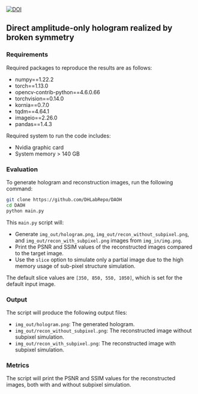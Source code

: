 [![DOI](https://zenodo.org/badge/819721608.svg)](https://zenodo.org/doi/10.5281/zenodo.12525708)

## Direct amplitude-only hologram realized by broken symmetry

### Requirements
Required packages to reproduce the results are as follows:

- numpy==1.22.2
- torch==1.13.0
- opencv-contrib-python==4.6.0.66
- torchvision==0.14.0
- kornia==0.7.0
- tqdm==4.64.1
- imageio==2.26.0
- pandas==1.4.3

Required system to run the code includes: 
- Nvidia graphic card
- System memory > 140 GB

### Evaluation
To generate hologram and reconstruction images, run the following command:

```bash
git clone https://github.com/DHLabRepo/DAOH
cd DAOH
python main.py
```

This `main.py` script will:
- Generate `img_out/hologram.png`, `img_out/recon_without_subpixel.png`, and `img_out/recon_with_subpixel.png` images from `img_in/img.png`.
- Print the PSNR and SSIM values of the reconstructed images compared to the target image.
- Use the `slice` option to simulate only a partial image due to the high memory usage of sub-pixel structure simulation.

The default slice values are `[350, 850, 550, 1050]`, which is set for the default input image.

### Output
The script will produce the following output files:
- `img_out/hologram.png`: The generated hologram.
- `img_out/recon_without_subpixel.png`: The reconstructed image without subpixel simulation.
- `img_out/recon_with_subpixel.png`: The reconstructed image with subpixel simulation.

### Metrics
The script will print the PSNR and SSIM values for the reconstructed images, both with and without subpixel simulation.
